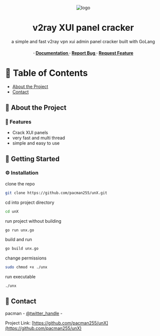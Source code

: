 <div align='center'>

<img 
src="https://1.gravatar.com/userimage/242825352/d5ae6a992cb312bcaa941f640ecd45ec?size=original"
alt="logo"/>

<h1>v2ray XUI panel cracker</h1>
<p>a simple and fast v2ray vpn xui admin panel cracker built with 
GoLang</p>

<h4> <span> · </span> <a 
href="https://github.com/pacman255/unX/blob/master/README.md"> 
Documentation </a> <span> · </span> <a 
href="https://github.com/pacman255/unX/issues"> Report Bug </a> <span> · 
</span> <a href="https://github.com/pacman255/unX/issues"> Request Feature 
</a> </h4>


</div>

# :notebook_with_decorative_cover: Table of Contents

- [About the Project](#star2-about-the-project)
- [Contact](#handshake-contact)


## :star2: About the Project

### :dart: Features
- Crack XUI panels
- very fast and multi thread
- simple and easy to use


## :toolbox: Getting Started

### :gear: Installation

clone the repo
```bash
git clone https://github.com/pacman255/unX.git
```
cd into project directory
```bash
cd unX
```
run project without building
```bash
go run unx.go
```
build and run
```bash
go build unx.go
```
change permissions
```bash
sudo chmod +x ./unx
```
run executable
```bash
./unx
```


## :handshake: Contact

pacman - [@twitter_handle](https://twitter.com/pacman_255) -

Project Link: 
[https://github.com/pacman255/unX](https://github.com/pacman255/unX)
